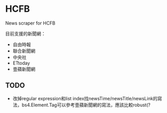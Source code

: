 # HCFB
News scraper for HCFB

目前支援的新聞網：
* 自由時報
* 聯合新聞網
* 中央社
* ETtoday
* 壹蘋新聞網

## TODO
* 改掉regular expression和list index找newsTime/newsTitle/newsLink的寫法，bs4.Element.Tag可以參考壹蘋新聞網的寫法，應該比較robust(?

